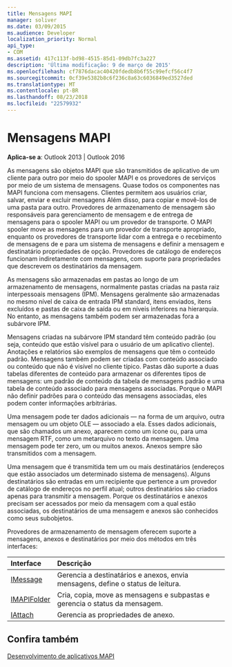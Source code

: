 ```yaml
---
title: Mensagens MAPI
manager: soliver
ms.date: 03/09/2015
ms.audience: Developer
localization_priority: Normal
api_type:
- COM
ms.assetid: 417c113f-bd98-4515-85d1-09db7fc3a227
description: 'Última modificação: 9 de março de 2015'
ms.openlocfilehash: cf7876dacac40420fdedb8b6f55c99efcf56c4f7
ms.sourcegitcommit: 0cf39e5382b8c6f236c8a63c6036849ed3527ded
ms.translationtype: MT
ms.contentlocale: pt-BR
ms.lasthandoff: 08/23/2018
ms.locfileid: "22579932"
---
```

# <a name="mapi-messages"></a>Mensagens MAPI

  
  
**Aplica-se a**: Outlook 2013 | Outlook 2016 
  
As mensagens são objetos MAPI que são transmitidos de aplicativo de um cliente para outro por meio do spooler MAPI e os provedores de serviços por meio de um sistema de mensagens. Quase todos os componentes nas MAPI funciona com mensagens. Clientes permitem aos usuários criar, salvar, enviar e excluir mensagens Além disso, para copiar e movê-los de uma pasta para outro. Provedores de armazenamento de mensagem são responsáveis para gerenciamento de mensagem e de entrega de mensagens para o spooler MAPI ou um provedor de transporte. O MAPI spooler move as mensagens para um provedor de transporte apropriado, enquanto os provedores de transporte lidar com a entrega e o recebimento de mensagens de e para um sistema de mensagens e definir a mensagem e destinatário propriedades de opção. Provedores de catálogo de endereços funcionam indiretamente com mensagens, com suporte para propriedades que descrevem os destinatários da mensagem.
  
As mensagens são armazenadas em pastas ao longo de um armazenamento de mensagens, normalmente pastas criadas na pasta raiz interpessoais mensagens (IPM). Mensagens geralmente são armazenadas no mesmo nível de caixa de entrada IPM standard, itens enviados, itens excluídos e pastas de caixa de saída ou em níveis inferiores na hierarquia. No entanto, as mensagens também podem ser armazenadas fora a subárvore IPM.
  
Mensagens criadas na subárvore IPM standard têm conteúdo padrão (ou seja, conteúdo que estão visível para o usuário de um aplicativo cliente). Anotações e relatórios são exemplos de mensagens que têm o conteúdo padrão. Mensagens também podem ser criadas com conteúdo associado ou conteúdo que não é visível no cliente típico. Pastas dão suporte a duas tabelas diferentes de conteúdo para armazenar os diferentes tipos de mensagens: um padrão de conteúdo da tabela de mensagens padrão e uma tabela de conteúdo associado para mensagens associadas. Porque o MAPI não definir padrões para o conteúdo das mensagens associadas, eles podem conter informações arbitrárias. 
  
Uma mensagem pode ter dados adicionais — na forma de um arquivo, outra mensagem ou um objeto OLE — associado a ela. Esses dados adicionais, que são chamados um anexo, aparecem como um ícone ou, para uma mensagem RTF, como um metarquivo no texto da mensagem. Uma mensagem pode ter zero, um ou muitos anexos. Anexos sempre são transmitidos com a mensagem.
  
Uma mensagem que é transmitida tem um ou mais destinatários (endereços que estão associados um determinado sistema de mensagens). Alguns destinatários são entradas em um recipiente que pertence a um provedor de catálogo de endereços no perfil atual; outros destinatários são criados apenas para transmitir a mensagem. Porque os destinatários e anexos precisam ser acessados por meio da mensagem com a qual estão associadas, os destinatários de uma mensagem e anexos são conhecidos como seus subobjetos. 
  
Provedores de armazenamento de mensagem oferecem suporte a mensagens, anexos e destinatários por meio dos métodos em três interfaces: 
  
|**Interface**|**Descrição**|
|:-----|:-----|
|[IMessage](imessageimapiprop.md) <br/> |Gerencia a destinatários e anexos, envia mensagens, define o status de leitura.  <br/> |
|[IMAPIFolder](imapifolderimapicontainer.md) <br/> |Cria, copia, move as mensagens e subpastas e gerencia o status da mensagem.  <br/> |
|[IAttach](iattachimapiprop.md) <br/> |Gerencia as propriedades de anexo.  <br/> |
   
## <a name="see-also"></a>Confira também



[Desenvolvimento de aplicativos MAPI](mapi-application-development.md)

